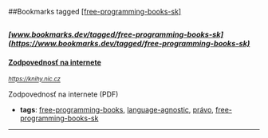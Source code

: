 ##Bookmarks tagged [[free-programming-books-sk]](https://www.bookmarks.dev?q=[free-programming-books-sk])

_<sup><sup>[www.bookmarks.dev/tagged/free-programming-books-sk](https://www.bookmarks.dev/tagged/free-programming-books-sk)</sup></sup>_
---
#### [Zodpovednosť na internete](https://knihy.nic.cz)
_<sup>https://knihy.nic.cz</sup>_

Zodpovednosť na internete (PDF)
* **tags**: [free-programming-books](../tagged/free-programming-books.md), [language-agnostic](../tagged/language-agnostic.md), [právo](../tagged/právo.md), [free-programming-books-sk](../tagged/free-programming-books-sk.md)
---
